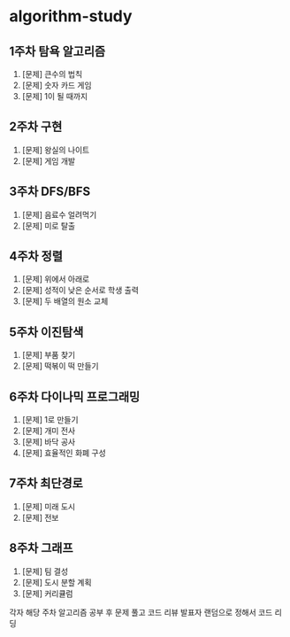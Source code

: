# algorithm-study

## 1주차 탐욕 알고리즘
1. [문제] 큰수의 법칙
2. [문제] 숫자 카드 게임
3. [문제] 1이 될 때까지

## 2주차 구현
1. [문제] 왕실의 나이트
2. [문제] 게임 개발

## 3주차 DFS/BFS
1. [문제] 음료수 얼려먹기
2. [문제] 미로 탈출

## 4주차 정렬
1. [문제] 위에서 아래로
2. [문제] 성적이 낮은 순서로 학생 출력
3. [문제] 두 배열의 원소 교체

## 5주차 이진탐색
1. [문제] 부품 찾기
2. [문제] 떡볶이 떡 만들기

## 6주차 다이나믹 프로그래밍
1. [문제] 1로 만들기
2. [문제] 개미 전사
3. [문제] 바닥 공사
4. [문제] 효율적인 화폐 구성

## 7주차 최단경로
1. [문제] 미래 도시
2. [문제] 전보

## 8주차 그래프
1. [문제] 팀 결성
2. [문제] 도시 분할 계획
3. [문제] 커리큘럼


각자 해당 주차 알고리즘 공부 후 문제 풀고 코드 리뷰
발표자 랜덤으로 정해서 코드 리딩
